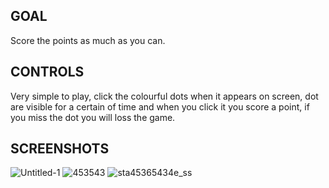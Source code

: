 ## GOAL
  Score the points as much as you can.

## CONTROLS
  Very simple to play, click the colourful dots when it appears on screen, dot are visible for a certain of time and when you click it you score a point, if you miss the dot you will loss the game.

## SCREENSHOTS
![Untitled-1](https://user-images.githubusercontent.com/75151973/202119859-3b752d4e-b20f-4d8c-84f4-8d243cbdc2df.png)
![453543](https://user-images.githubusercontent.com/75151973/202131453-798b8c8b-22dc-40db-b112-89362d37bdca.png)
![sta45365434e_ss](https://user-images.githubusercontent.com/75151973/202131744-21c0cc01-8bdc-4434-85de-0cd71c979e60.png)
